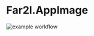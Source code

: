# Far2l.AppImage

![example workflow](https://github.com/nx-appbuild-hub/Far2l.AppImage//actions/workflows/makefile.yml/badge.svg)
